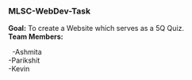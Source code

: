 ### MLSC-WebDev-Task
**Goal:** To create a Website which serves as a 5Q Quiz.<br>
**Team Members:**
<p>&nbsp -Ashmita<br>
         -Parikshit<br>
         -Kevin</p>